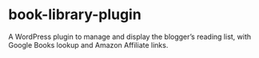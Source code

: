 # book-library-plugin
A WordPress plugin to manage and display the blogger’s reading list, with Google Books lookup and Amazon Affiliate links.
